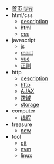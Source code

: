 
- [首页 :cn:](/README.md)
- html/css
    - [description](/html/description.md)
    - [html](/html/html.md)
    - [css](/html/css.md)
- javascript
    - [js](/javascript/js.md)
    - [react](/javascript/react.md)
    - [vue](/javascript/vue.md)
    - [正则](/javascript/正则.md)
- http
    - [description](/http/description.md)
    - [http](/http/http.md)
    - [AJAX](/http/AJAX.md)
    - [跨域](/http/cross.md)
    - [storage](/http/storage.md)
- computer
    - [线程](/computer/线程.md)
- treasure
    - [new](/treasure/experience.md)
- tool
    - [git](/tool/git.md)
    - [nvm](/tool/nvm.md)
    - [linux](/tool/linux.md)